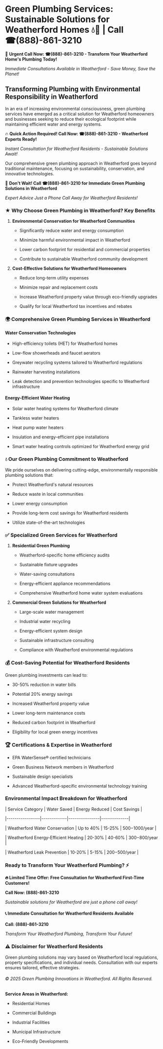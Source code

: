 # Green Plumbing Services: Sustainable Solutions for Weatherford Homes 💧🌿 | Call ☎(888)-861-3210

🚨 **Urgent Call Now: ☎(888)-861-3210 - Transform Your Weatherford Home's Plumbing Today!**
*Immediate Consultations Available in Weatherford - Save Money, Save the Planet!*

## Transforming Plumbing with Environmental Responsibility in Weatherford

In an era of increasing environmental consciousness, green plumbing services have emerged as a critical solution for Weatherford homeowners and businesses seeking to reduce their ecological footprint while maintaining efficient water and energy systems. 

🔥 **Quick Action Required! Call Now: ☎(888)-861-3210 - Weatherford Experts Ready!**
*Instant Consultation for Weatherford Residents - Sustainable Solutions Await!*

Our comprehensive green plumbing approach in Weatherford goes beyond traditional maintenance, focusing on sustainability, conservation, and innovative technologies.

🚨 **Don't Wait! Call ☎(888)-861-3210 for Immediate Green Plumbing Solutions in Weatherford**
*Expert Advice Just a Phone Call Away for Weatherford Residents!*

### ★ Why Choose Green Plumbing in Weatherford? Key Benefits

1. **Environmental Conservation for Weatherford Communities** 
   - Significantly reduce water and energy consumption
   - Minimize harmful environmental impact in Weatherford
   - Lower carbon footprint for residential and commercial properties
   - Contribute to sustainable Weatherford community development

2. **Cost-Effective Solutions for Weatherford Homeowners** 
   - Reduce long-term utility expenses
   - Minimize repair and replacement costs
   - Increase Weatherford property value through eco-friendly upgrades
   - Qualify for local Weatherford tax incentives and rebates

### 🌍 Comprehensive Green Plumbing Services in Weatherford

#### Water Conservation Technologies
- High-efficiency toilets (HET) for Weatherford homes
- Low-flow showerheads and faucet aerators
- Greywater recycling systems tailored to Weatherford regulations
- Rainwater harvesting installations
- Leak detection and prevention technologies specific to Weatherford infrastructure

#### Energy-Efficient Water Heating
- Solar water heating systems for Weatherford climate
- Tankless water heaters
- Heat pump water heaters
- Insulation and energy-efficient pipe installations
- Smart water heating controls optimized for Weatherford energy grid

### 💧 Our Green Plumbing Commitment to Weatherford

We pride ourselves on delivering cutting-edge, environmentally responsible plumbing solutions that:
- Protect Weatherford's natural resources
- Reduce waste in local communities
- Lower energy consumption
- Provide long-term cost savings for Weatherford residents
- Utilize state-of-the-art technologies

### ✅ Specialized Green Services for Weatherford

1. **Residential Green Plumbing**
   - Weatherford-specific home efficiency audits
   - Sustainable fixture upgrades
   - Water-saving consultations
   - Energy-efficient appliance recommendations
   - Comprehensive Weatherford home water system evaluations

2. **Commercial Green Solutions for Weatherford**
   - Large-scale water management
   - Industrial water recycling
   - Energy-efficient system design
   - Sustainable infrastructure consulting
   - Compliance with Weatherford environmental regulations

### 💰 Cost-Saving Potential for Weatherford Residents

Green plumbing investments can lead to:
- 30-50% reduction in water bills
- Potential 20% energy savings
- Increased Weatherford property value
- Lower long-term maintenance costs
- Reduced carbon footprint in Weatherford
- Eligibility for local green energy incentives

### 🏆 Certifications & Expertise in Weatherford

- EPA WaterSense® certified technicians
- Green Business Network members in Weatherford
- Sustainable design specialists
- Advanced Weatherford-specific environmental technology training

### Environmental Impact Breakdown for Weatherford

| Service Category | Water Saved | Energy Reduced | Cost Savings |
|-----------------|-------------|----------------|--------------|
| Weatherford Water Conservation | Up to 40% | 15-25% | $500-$1000/year |
| Weatherford Energy-Efficient Heating | 20-30% | 40-60% | $300-$800/year |
| Weatherford Leak Prevention | 10-20% | 5-15% | $200-$500/year |

### Ready to Transform Your Weatherford Plumbing? ⚡

**🔥 Limited Time Offer: Free Consultation for Weatherford First-Time Customers!**

**Call Now: (888)-861-3210**
*Sustainable solutions for Weatherford are just a phone call away!*

#### 📞 Immediate Consultation for Weatherford Residents Available

**Call: (888)-861-3210**
*Transform Your Weatherford Plumbing, Transform Your Future!*

### ⚠️ Disclaimer for Weatherford Residents

Green plumbing solutions may vary based on Weatherford local regulations, property specifications, and individual needs. Consultation with our experts ensures tailored, effective strategies.

###### © 2025 Green Plumbing Innovations in Weatherford. All Rights Reserved.

**Service Areas in Weatherford:** 
- Residential Homes
- Commercial Buildings
- Industrial Facilities
- Municipal Infrastructure
- Eco-Friendly Developments